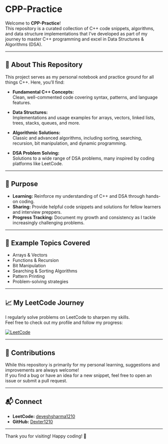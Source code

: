 # CPP-Practice

Welcome to **CPP-Practice**!  
This repository is a curated collection of C++ code snippets, algorithms, and data structure implementations that I’ve developed as part of my journey to master C++ programming and excel in Data Structures & Algorithms (DSA).

---

## 🌟 About This Repository

This project serves as my personal notebook and practice ground for all things C++. Here, you’ll find:

- **Fundamental C++ Concepts:**  
  Clean, well-commented code covering syntax, patterns, and language features.

- **Data Structures:**  
  Implementations and usage examples for arrays, vectors, linked lists, trees, stacks, queues, and more.

- **Algorithmic Solutions:**  
  Classic and advanced algorithms, including sorting, searching, recursion, bit manipulation, and dynamic programming.

- **DSA Problem Solving:**  
  Solutions to a wide range of DSA problems, many inspired by coding platforms like LeetCode.

---

## 🎯 Purpose

- **Learning:** Reinforce my understanding of C++ and DSA through hands-on coding.
- **Sharing:** Provide helpful code snippets and solutions for fellow learners and interview preppers.
- **Progress Tracking:** Document my growth and consistency as I tackle increasingly challenging problems.

---

## 📝 Example Topics Covered

- Arrays & Vectors
- Functions & Recursion
- Bit Manipulation
- Searching & Sorting Algorithms
- Pattern Printing
- Problem-solving strategies

---

## 📈 My LeetCode Journey

I regularly solve problems on LeetCode to sharpen my skills.  
Feel free to check out my profile and follow my progress:

[![LeetCode](https://img.shields.io/badge/LeetCode-deveshsharma1210-orange?logo=leetcode)](https://leetcode.com/u/deveshsharma1210/)

---

## 🤝 Contributions

While this repository is primarily for my personal learning, suggestions and improvements are always welcome!  
If you find a bug or have an idea for a new snippet, feel free to open an issue or submit a pull request.

---

## 📬 Connect

- **LeetCode:** [deveshsharma1210](https://leetcode.com/u/deveshsharma1210/)
- **GitHub:** [Dexter1210](https://github.com/Dexter1210/)

---

Thank you for visiting! Happy coding! 🚀
